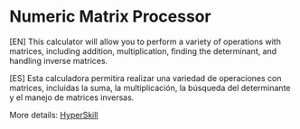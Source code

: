 # Numeric Matrix Processor

[EN] 
This calculator will allow you to perform a variety of operations with matrices, including addition, multiplication, finding the determinant, and handling inverse matrices.

[ES] 
Esta calculadora permitira realizar una variedad de operaciones con matrices, incluidas la suma, la multiplicación, la búsqueda del determinante y el manejo de matrices inversas.


More details: [HyperSkill](https://hyperskill.org/projects/96?track=2)
